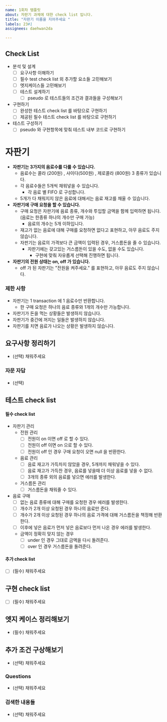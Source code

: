 ```yaml
---
name: 1회차 템플릿
about: 자판기 과제에 대한 check list 입니다.
title: "자판기 이름을 지어주세요 "
labels: 23#1
assignees: daehwan2da

---
```


## Check List
- 분석 및 설계
  - [ ] 요구사항 이해하기
  - [ ] 필수 test check list 외 추가할 요소들 고민해보기
  - [ ] 엣지케이스들 고민해보기
  - [ ] 테스트 설계하기
    - [ ] pseudo 로 테스트들의 조건과 결과들을 구성해보기
- 구현하기
  - [ ] 완성한 테스트 check list 를 바탕으로 구현하기
  - [ ] 제공된 필수 테스트 check list 를 바탕으로 구현하기
- 테스트 구성하기
  - [ ] pseudo 와 구현항목에 맞춰 테스트 내부 코드로 구현하기

# 자판기
- **자판기는 3가지의 음료수를 다룰 수 있습니다.**
  - 음료수는 콜라 (200원) , 사이다(500원) , 제로콜라 (800원) 3 종류가 있습니다.
  - 각 음료수들은 5개씩 채워넣을 수 있습니다.
    - 각 음료 별 FIFO 로 구성합니다.
  - 5개가 다 채워지지 않은 음료에 대해서는 음료 재고를 채울 수 있습니다.
- **자판기에 구매 요청을 할 수 있습니다.**
  - 구매 요청은 자판기에 음료 종류, 개수와 투입할 금액을 함께 입력하면 됩니다. (음료는 한종류 하나의 개수만 구매 가능)
    - 음료의 개수는 5개 이하입니다.
  - 재고가 없는 음료에 대해 구매를 요청하면 없다고 표현하고, 아무 음료도 주지 않습니다.
  - 자판기는 음료의 가격보다 큰 금액이 입력된 경우, 거스름돈을 줄 수 있습니다.
    - 자판기에는 갖고있는 거스름돈이 있을 수도, 없을 수도 있습니다.
      - 구현에 맞춰 자유롭게 선택해 진행하면 됩니다.
- **자판기의 전원 상태는 on, off 가 있습니다.**
  - off 가 된 자판기는 "전원을 켜주세요." 를 표현하고, 아무 음료도 주지 않습니다.


### 제한 사항
- 자판기는 1 transaction 에 1 음료수만 반환합니다.
  - 한 구매 요청은 하나의 음료 종류와 1개의 개수만 가능합니다.
- 자판기가 돈을 먹는 상황들은 발생하지 않습니다.
- 자판기가 중간에 꺼지는 일들은 발생하지 않습니다.
- 자판기를 치면 음료가 나오는 상황은 발생하지 않습니다.

## 요구사항 정리하기
- (선택) 채워주세요

### 자문 자답
- (선택)

## 테스트 check list
#### 필수 check list
- 자판기 관리
  - 전원 관리
    - [ ] 전원이 on 이면 off 로 할 수 있다.
    - [ ] 전원이 off 이면 on 으로 할 수 있다.
    - [ ] 전원이 off 인 경우 구매 요청이 오면 null 을 반환한다. 
  - 음료 관리 
    - [ ] 음료 재고가 가득차지 않았을 경우, 5개까지 채워넣을 수 있다.
    - [ ] 음료 재고가 가득찬 경우, 음료를 넣을때 더 이상 음료를 넣을 수 없다.
    - [ ] 3개의 종류 외의 음료를 넣으면 에러를 발생한다.
  - 거스름돈 관리
    - [ ] 거스름돈을 채워줄 수 있다. 
- 음료 구매
  - [ ] 없는 음료 종류에 대해 구매를 요청한 경우 에러를 발생한다.
  - [ ] 개수가 2개 이상 요청된 경우 하나의 음료만 준다.
  - [ ] 개수가 2개 이상 요청된 경우 하나의 음료 가격에 대해 거스름돈을 책정해 반환한다.
  - [ ] 이후에 넣은 음료가 먼저 넣은 음료보다 먼저 나온 경우 에러를 발생한다.
  - 금액이 정확히 맞지 않는 경우
    - [ ] under 인 경우 그대로 금액을 다시 돌려준다.
    - [ ] over 인 경우 거스름돈을 돌려준다.
 
#### 추가 check list
- [ ] (필수) 채워주세요

## 구현 check list 
- [ ] (필수) 채워주세요

## 엣지 케이스 정리해보기
- (필수) 채워주세요

## 추가 조건 구상해보기
- (선택) 채워주세요

### Questions
- (선택) 채워주세요

### 검색한 내용들
- (선택) 채워주세요
